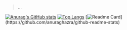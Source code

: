 > 
> 
> ...
>

[![Anurag's GitHub stats](https://github-readme-stats.vercel.app/api?username=Cxx-mlr&count_private=true&show_icons=true&theme=merko&include_all_commits=true)](https://github.com/anuraghazra/github-readme-stats)
[![Top Langs](https://github-readme-stats.vercel.app/api/top-langs/?username=Cxx-mlr&theme=merko&hide=Shell,Procfile)](https://github.com/anuraghazra/github-readme-stats)
[![Readme Card](https://github-readme-stats.vercel.app/api/pin/?username=Cxx-mlr&repo=[github-readme-stats](https://github.com/Cxx-mlr/dynamic_cast))](https://github.com/anuraghazra/github-readme-stats)

<!--
Here are some ideas to get you started:

- 🔭 I’m currently working on ...
- 🌱 I’m currently learning ...
- 👯 I’m looking to collaborate on ...
- 🤔 I’m looking for help with ...
- 💬 Ask me about ...
- 📫 How to reach me: ...
- 😄 Pronouns: ...
- ⚡ Fun fact: ...
-->
